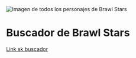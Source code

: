 <img src="https://s03.s3c.es/imag/_v0/770x420/d/1/0/BrawlStars.jpg" alt="Imagen de todos los personajes de Brawl Stars" whidth = "100%">

<h1>Buscador de Brawl Stars</h1>

<a href="https://nataliasoledadnavarro.github.io/Brawl-Stars/">Link sk buscador</a>


